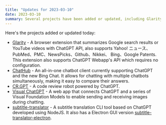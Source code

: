 ```yaml
---
title: "Updates for 2023-03-10"
date: 2023-03-10
summary: Several projects have been added or updated, including Glarity, a browser extension that summarizes search results with ChatGPT API, and ChatHub, an all-in-one chatbot client. CR.GPT is a code review robot, while Visual ChatGPT allows for sending and receiving images during chatting. Additionally, subtitle-translator is a CLI tool for subtitle translation.
---
```

Here's the projects added or updated today:

- [Glarity](https://glarity.app/) - A browser extension that summarizes Google search results or YouTube videos with ChatGPT API, also supports Yahoo! ニュース、PubMed、PMC、NewsPicks、Github、Nikkei、 Bing、Google Patents. This extension also supports ChatGPT Webapp's API which requires no configuration.
- [ChatHub](https://chrome.google.com/webstore/detail/chathub-all-in-one-chatbo/iaakpnchhognanibcahlpcplchdfmgma) - An all-in-one chatbot client currently supporting ChatGPT and the new Bing Chat. It allows for chatting with multiple chatbots simultaneously, making it easy to compare their answers.
- [CR.GPT](https://github.com/apps/cr-gpt) - A code review robot powered by ChatGPT.
- [Visual ChatGPT](https://github.com/microsoft/visual-chatgpt) - A web app that connects ChatGPT and a series of Visual Foundation Models to enable sending and receiving images during chatting.
- [subtitle-translator](https://github.com/gnehs/subtitle-translator) - A subtitle translation CLI tool based on ChatGPT developed using NodeJS. It also has a Electron GUI version [subtitle-translator-electron](https://github.com/gnehs/subtitle-translator-electron).
